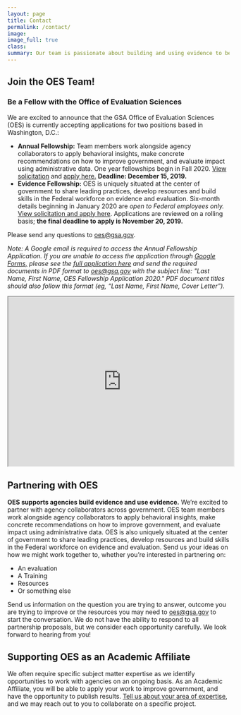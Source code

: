```yaml
---
layout: page
title: Contact
permalink: /contact/
image:
image_full: true
class:
summary: Our team is passionate about building and using evidence to better serve the public. 
---
```

## Join the OES Team!
### Be a Fellow with the Office of Evaluation Sciences

We are excited to announce that the GSA Office of Evaluation Sciences (OES) is currently accepting applications for two positions based in Washington, D.C.:

 - **Annual Fellowship:** Team members work alongside agency collaborators to apply behavioral insights, make concrete recommendations on how to improve government, and evaluate impact using administrative data. One year fellowships begin in Fall 2020. [View solicitation]({{site.baseurl}}/assets/files/GSA_OES_SolicitationFY20.pdf) and <a href="https://docs.google.com/forms/d/e/1FAIpQLSeg363IcmlNNtvVHYN82KDXRrit8e10NEP0o021rR7_QFIOcA/viewform">apply here.</a> **Deadline: December 15, 2019.**
 - **Evidence Fellowship:** OES is uniquely situated at the center of government to share leading practices, develop resources and build skills in the Federal workforce on evidence and evaluation. Six-month details beginning in January 2020 are *open to Federal employees only.* [View solicitation and apply here]({{site.baseurl}}/assets/files/GSA_OES_Evidence_Fellowship_Solicitation.pdf). Applications are reviewed on a rolling basis; **the final deadline to apply is November 20, 2019.**

Please send any questions to <a href="mailto:oes@gsa.gov?subject=Fellowship Question">oes@gsa.gov.</a>

*Note: A Google email is required to access the Annual Fellowship Application. If you are unable to access the application through <a href="https://docs.google.com/forms/d/e/1FAIpQLSeg363IcmlNNtvVHYN82KDXRrit8e10NEP0o021rR7_QFIOcA/viewform">Google Forms,</a> please see the [full application here]({{site.baseurl}}/assets/files/oes-fellowship-app-2020.pdf) and send the required documents in PDF format to <a href="mailto:oes@gsa.gov?subject=Last Name, First Name, OES Fellowship Application 2020">oes@gsa.gov</a> with the subject line: "Last Name, First Name, OES Fellowship Application 2020." PDF document titles should also follow this format (eg, “Last Name, First Name, Cover Letter”).*

 <iframe src="https://www.youtube.com/embed/9KSQ3YLpuV4" width="512" height="384"></iframe>
       
      
## Partnering with OES

**OES supports agencies build evidence and use evidence.**
We’re excited to partner with agency collaborators across government. OES team members work alongside agency collaborators to apply behavioral insights, make concrete recommendations on how to improve government, and evaluate impact using administrative data. OES is also uniquely situated at the center of government to share leading practices, develop resources and build skills in the Federal workforce on evidence and evaluation. 
 Send us your ideas on how we might work together to, whether you’re interested in partnering on: 
   - An evaluation
   - A Training
   - Resources
   - Or something else

Send us information on the question you are trying to answer, outcome you are trying to improve or the resources you may need to <a href="mailto:oes@gsa.gov?subject=Partnering with OES: Project Idea">oes@gsa.gov</a> to start the conversation. We do not have the ability to respond to all partnership proposals, but we consider each opportunity carefully. We look forward to hearing from you!

## Supporting OES as an Academic Affiliate 

We often require specific subject matter expertise as we identify opportunities to work with agencies on an ongoing basis. As an Academic Affiliate, you will be able to apply your work to improve government, and have the opportunity to publish results. <a href="https://docs.google.com/forms/d/e/1FAIpQLSeqnuRSZNKZt9bVLAGw6G64i5oUNDqsGcrX7dvgGpvlac9Cog/viewform?usp=sf_link">Tell us about your area of expertise</a>, and we may reach out to you to collaborate on a specific project. 
